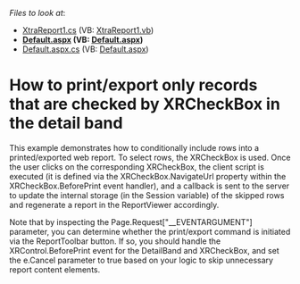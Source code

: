 <!-- default file list -->
*Files to look at*:

* [XtraReport1.cs](./CS/WebSite/App_Code/XtraReport1.cs) (VB: [XtraReport1.vb](./VB/WebSite/App_Code/XtraReport1.vb))
* **[Default.aspx](./CS/WebSite/Default.aspx) (VB: [Default.aspx](./VB/WebSite/Default.aspx))**
* [Default.aspx.cs](./CS/WebSite/Default.aspx.cs) (VB: [Default.aspx](./VB/WebSite/Default.aspx))
<!-- default file list end -->
# How to print/export only records that are checked by XRCheckBox in the detail band


<p>This example demonstrates how to conditionally include rows into a printed/exported web report. To select rows, the XRCheckBox is used. Once the user clicks on the corresponding XRCheckBox, the client script is executed (it is defined via the XRCheckBox.NavigateUrl property within the XRCheckBox.BeforePrint event handler), and a callback is sent to the server to update the internal storage (in the Session variable) of the skipped rows and regenerate a report in the ReportViewer accordingly. </p><p>Note that by inspecting the Page.Request["__EVENTARGUMENT"] parameter, you can determine whether the print/export command is initiated via the ReportToolbar button. If so, you should handle the XRControl.BeforePrint event for the DetailBand and XRCheckBox, and set the e.Cancel parameter to true based on your logic to skip unnecessary report content elements.</p>

<br/>



